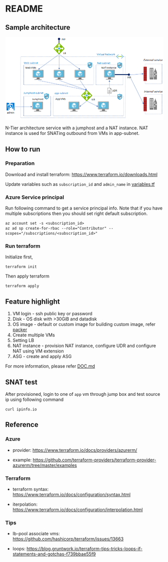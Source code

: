 # README

## Sample architecture

![sample architecture](./images/terraform_azure2.png)

N-Tier architecture service with a jumphost and a NAT instance.
NAT instance is used for SNATing outbound from VMs in app-subnet.  

## How to run

### Preparation

Download and install terraform: https://www.terraform.io/downloads.html

Update variables such as `subscription_id` and `admin_name` in [variables.tf](./variables.tf)

### Azure Service principal

Run following command to get a service principal info.
Note that if you have multiple subscriptions then you should set right default subscription.

```
az account set -s <subscription_id>
az ad sp create-for-rbac --role="Contributor" --scopes="/subscriptions/<subscription_id>"
```

### Run terraform

Initialize first,

```
terraform init
```

Then apply terraform

```
terraform apply
```

## Feature highlight

1. VM login - ssh public key or password
2. Disk - OS disk with >30GiB and datadisk
3. OS image - default or custom image
  for building custom image, refer [packer](./packer)
4. Create multiple VMs
5. Setting LB
6. NAT instance - provision NAT instance, configure UDR and configure NAT using VM extension
7. ASG - create and apply ASG

For more information, please refer [DOC.md](./DOC.md)

## SNAT test

After provisioned, login to one of `app` vm through jump box and test source ip using following command

```
curl ipinfo.io
```

## Reference

### Azure

- provider: https://www.terraform.io/docs/providers/azurerm/

- example: https://github.com/terraform-providers/terraform-provider-azurerm/tree/master/examples

### Terraform

- terraform syntax: https://www.terraform.io/docs/configuration/syntax.html

- iterpolation: https://www.terraform.io/docs/configuration/interpolation.html

### Tips

- lb-pool associate vms: https://github.com/hashicorp/terraform/issues/13663

- loops: https://blog.gruntwork.io/terraform-tips-tricks-loops-if-statements-and-gotchas-f739bbae55f9


